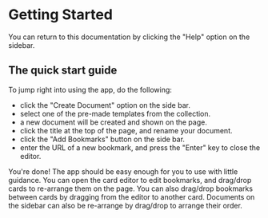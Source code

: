 # Getting Started

You can return to this documentation by clicking the "Help" option on the sidebar.

## The quick start guide

To jump right into using the app, do the following:

- click the "Create Document" option on the side bar.
- select one of the pre-made templates from the collection.
- a new document will be created and shown on the page.
- click the title at the top of the page, and rename your document.
- click the "Add Bookmarks" button on the side bar.
- enter the URL of a new bookmark, and press the "Enter" key to close the editor.

You're done! The app should be easy enough for you to use with little guidance. You can open the card editor to edit bookmarks, and drag/drop cards to
re-arrange them on the page. You can also drag/drop bookmarks between cards by dragging from the editor to another card. Documents on the sidebar can
also be re-arrange by drag/drop to arrange their order. 

